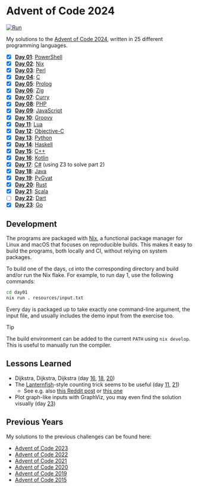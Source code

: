 <!-- Automatically generated from README.md.gyb, do not edit directly! -->

# Advent of Code 2024

[![Run](https://github.com/fwcd/advent-of-code-2024/actions/workflows/run.yml/badge.svg)](https://github.com/fwcd/advent-of-code-2024/actions/workflows/run.yml)

My solutions to the [Advent of Code 2024](https://adventofcode.com/2024), written in 25 different programming languages.

- [x] [**Day 01**](day01): [PowerShell](day01/src/day01.ps1)
- [x] [**Day 02**](day02): [Nix](day02/src/day02.nix)
- [x] [**Day 03**](day03): [Perl](day03/src/day03.pl)
- [x] [**Day 04**](day04): [C](day04/src/day04.c)
- [x] [**Day 05**](day05): [Prolog](day05/src/day05.pl)
- [x] [**Day 06**](day06): [Zig](day06/src/day06.zig)
- [x] [**Day 07**](day07): [Curry](day07/src/Day07.curry)
- [x] [**Day 08**](day08): [PHP](day08/src/day08.php)
- [x] [**Day 09**](day09): [JavaScript](day09/src/day09.js)
- [x] [**Day 10**](day10): [Groovy](day10/src/day10.groovy)
- [x] [**Day 11**](day11): [Lua](day11/src/day11.lua)
- [x] [**Day 12**](day12): [Objective-C](day12/src/day12.m)
- [x] [**Day 13**](day13): [Python](day13/src/day13.py)
- [x] [**Day 14**](day14): [Haskell](day14/src/Day14.hs)
- [x] [**Day 15**](day15): [C++](day15/src/day15.cpp)
- [x] [**Day 16**](day16): [Kotlin](day16/src/day16.kts)
- [x] [**Day 17**](day17): [C#](day17/src/day17.cs) (using Z3 to solve part 2)
- [x] [**Day 18**](day18): [Java](day18/src/Day18.java)
- [x] [**Day 19**](day19): [PyGyat](day19/src/day19.gyat)
- [x] [**Day 20**](day20): [Rust](day20/src/day20.rs)
- [x] [**Day 21**](day21): [Scala](day21/src/day21.scala)
- [ ] [**Day 22**](day22): [Dart](day22/src/day22.dart)
- [x] [**Day 23**](day23): [Go](day23/src/day23.go)

## Development

The programs are packaged with [Nix](https://nixos.org/), a functional package manager for Linux and macOS that focuses on reproducible builds. This makes it easy to build the programs, both locally and CI, without relying on system packages.

To build one of the days, `cd` into the corresponding directory and build and/or run the Nix flake. For example, to run day 1, use the following commands:

```sh
cd day01
nix run . resources/input.txt
```

Every day is packaged up to take exactly one command-line argument, the input file, and usually includes the demo input from the exercise too.

> [!TIP]
> The build environment can be added to the current `PATH` using `nix develop`. This is useful to manually run the compiler.

## Lessons Learned

- Dijkstra, Dijkstra, Dijkstra (day [16](day16), [18](day18), [20](day20))
- The [Lanternfish](https://adventofcode.com/2021/day/6)-style counting trick seems to be useful (day [11](day11), [21](day21))
  - See e.g. also [this Reddit post](https://www.reddit.com/r/adventofcode/comments/1hbn15t/2024_day_11_is_this_a/) or [this one](https://www.reddit.com/r/adventofcode/comments/1hk3wwd/2024_day_21_history_repeats_itself/)
- Plot graph-like inputs with GraphViz, you may even find the solution visually (day [23](day23))

## Previous Years

My solutions to the previous challenges can be found here:

- [Advent of Code 2023](https://github.com/fwcd/advent-of-code-2023)
- [Advent of Code 2022](https://github.com/fwcd/advent-of-code-2022)
- [Advent of Code 2021](https://github.com/fwcd/advent-of-code-2021)
- [Advent of Code 2020](https://github.com/fwcd/advent-of-code-2020)
- [Advent of Code 2019](https://github.com/fwcd/advent-of-code-2019)
- [Advent of Code 2015](https://github.com/fwcd/advent-of-code-2015)
